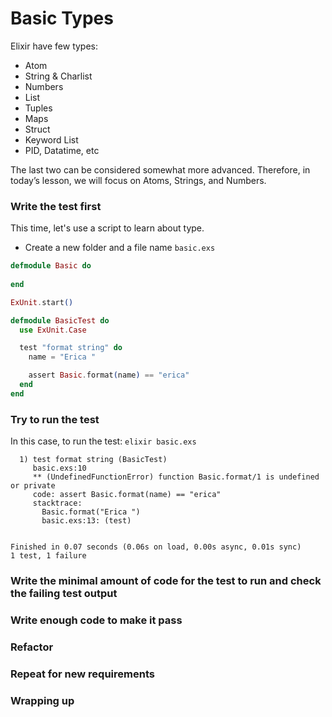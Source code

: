 # Basic Types

Elixir have few types:

* Atom
* String & Charlist
* Numbers
* List
* Tuples
* Maps
* Struct
* Keyword List
* PID, Datatime, etc

&#x20;The last two can be considered somewhat more advanced. Therefore, in today’s lesson, we will focus on Atoms, Strings, and Numbers.

### Write the test first <a href="#write-the-test-first" id="write-the-test-first"></a>

&#x20;This time, let's use a script to learn about type.

* Create a new folder and a file name `basic.exs`

```elixir
defmodule Basic do
  
end

ExUnit.start()

defmodule BasicTest do
  use ExUnit.Case

  test "format string" do
    name = "Erica "

    assert Basic.format(name) == "erica"
  end
end
```

### Try to run the test <a href="#try-to-run-the-test" id="try-to-run-the-test"></a>

In this case, to run the test: `elixir basic.exs`

```
  1) test format string (BasicTest)
     basic.exs:10
     ** (UndefinedFunctionError) function Basic.format/1 is undefined or private
     code: assert Basic.format(name) == "erica"
     stacktrace:
       Basic.format("Erica ")
       basic.exs:13: (test)


Finished in 0.07 seconds (0.06s on load, 0.00s async, 0.01s sync)
1 test, 1 failure
```

### Write the minimal amount of code for the test to run and check the failing test output <a href="#write-the-minimal-amount-of-code-for-the-test-to-run-and-check-the-failing-test-output" id="write-the-minimal-amount-of-code-for-the-test-to-run-and-check-the-failing-test-output"></a>

### Write enough code to make it pass <a href="#write-enough-code-to-make-it-pass" id="write-enough-code-to-make-it-pass"></a>

### Refactor <a href="#refactor" id="refactor"></a>

### Repeat for new requirements <a href="#repeat-for-new-requirements" id="repeat-for-new-requirements"></a>

### Wrapping up <a href="#wrapping-up" id="wrapping-up"></a>
